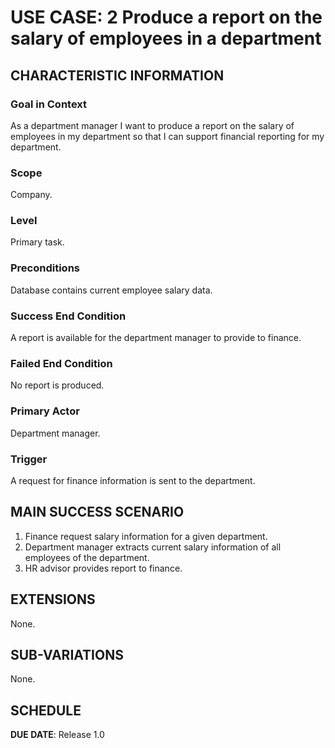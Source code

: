 # USE CASE: 2 Produce a report on the salary of employees in a department

## CHARACTERISTIC INFORMATION

### Goal in Context

As a department manager I want to produce a report on the salary of employees in my department so that I can support financial reporting for my department.

### Scope

Company.

### Level

Primary task.

### Preconditions

Database contains current employee salary data.

### Success End Condition

A report is available for the department manager to provide to finance.

### Failed End Condition

No report is produced.

### Primary Actor

Department manager.

### Trigger

A request for finance information is sent to the department.

## MAIN SUCCESS SCENARIO

1. Finance request salary information for a given department.
2. Department manager extracts current salary information of all employees of the department.
3. HR advisor provides report to finance.


## EXTENSIONS

None.

## SUB-VARIATIONS

None.

## SCHEDULE

**DUE DATE**: Release 1.0
